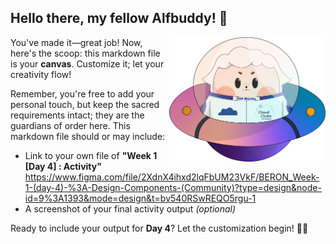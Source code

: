 ## Hello there, my fellow Alfbuddy! 💖

<img align="right" width="250px" src="../../assets/alf/alf-ufo.png">

You've made it—great job! Now, here's the scoop: this markdown file is your **canvas**. Customize it; let your creativity flow!

Remember, you're free to add your personal touch, but keep the sacred requirements intact; they are the guardians of order here. This markdown file should or may include:

-   Link to your own file of **"Week 1 [Day 4] : Activity"**
<br>https://www.figma.com/file/2XdnX4ihxd2lqFbUM23VkF/BERON_Week-1-(day-4)-%3A-Design-Components-(Community)?type=design&node-id=9%3A1393&mode=design&t=bv540RSwREQO5rgu-1</br>
-   A screenshot of your final activity output _(optional)_

Ready to include your output for **Day 4**? Let the customization begin! 🚀✨

<!-- You may now delete and modify the content of this file -->
